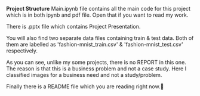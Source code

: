 **Project Structure**
Main.ipynb file contains all the main code for this project which is in both ipynb and pdf file. Open that if you want to read my work.

There is .pptx file which contains Project Presentation.

You will also find two separate data files containing train & test data. Both of them are labelled as 'fashion-mnist_train.csv' & 'fashion-mnist_test.csv' respectively.

As you can see, unlike my some projects, there is no REPORT in this one. The reason is that this is a business problem and not a case study.
Here I classified images for a business need and not a study/problem.

Finally there is a README file which you are reading right now.📖
